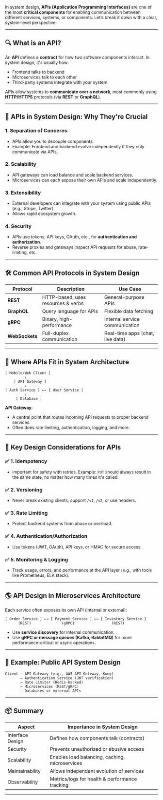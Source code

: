 In system design, **APIs (Application Programming Interfaces)** are one of the most **critical components** for enabling communication between different services, systems, or components. Let’s break it down with a clear, system-level perspective.

---

## 🔍 What is an API?

An **API** defines a **contract** for how two software components interact. In system design, it's usually how:

* Frontend talks to backend
* Microservices talk to each other
* Third-party systems integrate with your system

APIs allow systems to **communicate over a network**, most commonly using **HTTP/HTTPS** protocols (via **REST** or **GraphQL**).

---

## 🧱 APIs in System Design: Why They're Crucial

### 1. **Separation of Concerns**

* APIs allow you to decouple components.
* Example: Frontend and backend evolve independently if they only communicate via APIs.

### 2. **Scalability**

* API gateways can load balance and scale backend services.
* Microservices can each expose their own APIs and scale independently.

### 3. **Extensibility**

* External developers can integrate with your system using public APIs (e.g., Stripe, Twitter).
* Allows rapid ecosystem growth.

### 4. **Security**

* APIs use tokens, API keys, OAuth, etc., for **authentication and authorization**.
* Reverse proxies and gateways inspect API requests for abuse, rate-limiting, etc.

---

## 🛠️ Common API Protocols in System Design

| Protocol       | Description                        | Use Case                         |
| -------------- | ---------------------------------- | -------------------------------- |
| **REST**       | HTTP-based, uses resources & verbs | General-purpose APIs             |
| **GraphQL**    | Query language for APIs            | Flexible data fetching           |
| **gRPC**       | Binary, high-performance           | Internal service communication   |
| **WebSockets** | Full-duplex communication          | Real-time apps (chat, live data) |

---

## 🧩 Where APIs Fit in System Architecture

```text
[ Mobile/Web Client ]
         ↓
    [ API Gateway ]
         ↓
[ Auth Service ] ←→ [ User Service ]
         ↓
     [ Database ]
```

**API Gateway**:

* A central point that routes incoming API requests to proper backend services.
* Often does rate limiting, authentication, logging, and more.

---

## 🧪 Key Design Considerations for APIs

### ✅ 1. **Idempotency**

* Important for safety with retries. Example: `PUT` should always result in the same state, no matter how many times it's called.

### ✅ 2. **Versioning**

* Never break existing clients; support `/v1`, `/v2`, or use headers.

### ✅ 3. **Rate Limiting**

* Protect backend systems from abuse or overload.

### ✅ 4. **Authentication/Authorization**

* Use tokens (JWT, OAuth), API keys, or HMAC for secure access.

### ✅ 5. **Monitoring & Logging**

* Track usage, errors, and performance at the API layer (e.g., with tools like Prometheus, ELK stack).

---

## 🌎 API Design in Microservices Architecture

Each service often exposes its own API (internal or external):

```text
[ Order Service ] ←→ [ Payment Service ] ←→ [ Inventory Service ]
      (REST)              (gRPC)                 (REST)
```

* Use **service discovery** for internal communication.
* Use **gRPC or message queues (Kafka, RabbitMQ)** for more performance-critical or async operations.

---

## 🔐 Example: Public API System Design

```text
Client → API Gateway (e.g., AWS API Gateway, Kong)
       → Authentication Service (JWT verification)
       → Rate Limiter (Redis-backed)
       → Microservices (REST/gRPC)
       → Databases or external APIs
```

---

## 📦 Summary

| Aspect           | Importance in System Design                    |
| ---------------- | ---------------------------------------------- |
| Interface Design | Defines how components talk (contracts)        |
| Security         | Prevents unauthorized or abusive access        |
| Scalability      | Enables load balancing, caching, microservices |
| Maintainability  | Allows independent evolution of services       |
| Observability    | Metrics/logs for health & performance tracking |

---